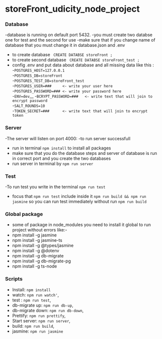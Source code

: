 # storeFront_udicity_node_project
### Database 
-database is running on default port 5432.
-you must create two databse one for test and the second for use
-make sure that if you change name of database that you must change it in database.json and .env
* to create database        ``` CREATE DATABSE storeFront ;```
* to create second database ``` CREATE DATABSE storeFront_test ;```
* config .env and put data about database and all missing data like this :<br/>
    -```POSTGRES_HOST=127.0.0.1```<br/>
    -```POSTGRES_DB=storeFront```<br/>
    -```POSTGRES_TEST_DB=storeFront_test```<br/>
    -```POSTGRES_USER=###     <- write your user here```<br/>
    -```POSTGRES_PASSWORD=### <- write your password here```<br/>
    -```ENV=dev```__
    -```BCRYPT_PASSWORD=###   <- write text that will join to encrypt password```<br/>
    -```SALT_ROUNDS=10```<br/>
    -```TOKEN_SECRET=###      <- write text that will join to encrypt token```<br/>
    
### Server
-The server will listen on port 4000:
-to run server successfull
* run in terminal ```npm install``` to install all packages
* make sure that you do the database steps and server of database is run in correct port and you create the two databases
* run server in terminal by ```npm run server```

### Test
-To run test you write in the terminal ```npm run test``` 
* focus that ```npm run test``` include inside it ```npm run build && npm run jasmine``` so you can run test immediately without run ```npm run build``` 

### Global package
- some of package in node_modules you need to install it global to run project without errors like:-
- npm install -g jasmine
- npm install -g jasmine-ts
- npm install -g @types/jasmine
- npm install -g @dotenv
- npm install -g db-migrate
- npm install -g db-migrate-pg
- npm install -g ts-node

### Scripts
- Install:            ```npm install```
- watch:              ```npm run watch'```,
- test :              ```npm run test```,
- db-migrate up:      ```npm run db-up```,
- db-migrate down:    ```npm run db-down```,
- Prettify:           ```npm run prettify```,
- Start server:       ```npm run server```,
- build:              ```npm run build```,
- jasmine:            ```npm run jasmine```

